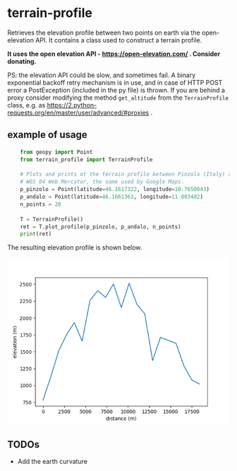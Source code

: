 # terrain-profile
Retrieves the elevation profile between two points on earth via the open-elevation API. It contains a class used to construct a terrain profile.

__It uses the open elevation API - https://open-elevation.com/ . Consider donating.__

PS: the elevation API could be slow, and sometimes fail. A binary exponential backoff retry mechanism is in use, and in case of HTTP POST error a PostException (included in the py file) is thrown. If you are behind a proxy consider modifying the method `get_altitude` from the `TerrainProfile` class, e.g. as https://2.python-requests.org/en/master/user/advanced/#proxies .

## example of usage

```python
    from geopy import Point
    from terrain_profile import TerrainProfile
    
    # Plots and prints ot the terrain profile between Pinzolo (Italy) and Andalo (Italy). Coordinates are in
    # WGS 84 Web Mercator, the same used by Google Maps.
    p_pinzolo = Point(latitude=46.1617322, longitude=10.7650043)
    p_andalo = Point(latitude=46.1661363, longitude=11.003402)
    n_points = 20

    T = TerrainProfile()
    ret = T.plot_profile(p_pinzolo, p_andalo, n_points)
    print(ret)
```
The resulting elevation profile is shown below.

![simple elevation](/examples/pinzolo_andalo.png)

## TODOs
- Add the earth curvature
